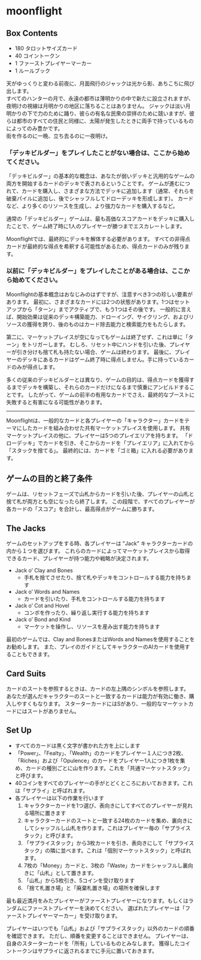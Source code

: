 # moonflight

## Box Contents

- 180 タロットサイズカード
- 40 コイントークン
- 1 ファーストプレイヤーマーカー
- 1 ルールブック

天がゆっくりと変わる前夜に、月面飛行のジャックは光から影、あちこちに飛び出します。   
すべてのハンターの月で、永遠の都市は薄明かりの中で新たに設立されますが、夜明けの視線は月明かりの地区に落ちることはありません。 
ジャックは淡い月明かりの下で力のために踊り、彼らの有名な民衆の崇拝のために競いますが、彼らは都市のすべての住民と同様に、太陽が発生したときに両手で持っているものによってのみ豊かです。  
街を作るのに一晩、立ち去るのに一夜明け。


### 「デッキビルダー」をプレイしたことがない場合は、ここから始めてください。

「デッキビルダー」の基本的な概念は、あなたが弱いデッキと汎用的なゲームの両方を開始するカードのデッキで表されるということです。
ゲームが進むにつれて、カードを購入し、さまざまな方法でデッキに追加します（通常、それらを破棄パイルに追加し、後でシャッフルしてドローデッキを形成します）。
カードなど、より多くのリソースを生成し、より強力なカードを購入するなど。

通常の「デッキビルダー」ゲームは、最も高価なスコアカードをデッキに購入したことで、ゲーム終了時に1人のプレイヤーが勝つまでエスカレートします。

Moonflightでは、最終的にデッキを解体する必要があります。
すべての非得点カードが最終的な得点を希釈する可能性があるため、得点カードのみが残ります。


### 以前に「デッキビルダー」をプレイしたことがある場合は、ここから始めてください。

Moonflightの基本概念はおなじみのはずですが、注意すべき3つの珍しい要素があります。
最初に、さまざまなカードには2つの状態があります。1つはセットアップから「ターン」までアクティブで、もう1つはその後です。
一般的に言えば、開始効果は従来のデッキ構築能力、ドローイング、サイクリング、およびリソースの獲得を誇り、後のものはカード除去能力と検索能力をもたらします。

第二に、マーケットプレイスが空になってもゲームは終了せず、これは単に「ターン」をトリガーします。
むしろ、リセット中にハンドを引いた後、プレイヤーが引き分けも捨て札も持たない場合、ゲームは終わります。
最後に、プレイヤーのデッキにあるカードはゲーム終了時に得点しません。手に持っているカードのみが得点します。

多くの従来のデッキビルダーとは異なり、ゲームの目的は、得点カードを獲得するまでデッキを構築し、それらのカードだけになるまで慎重にアンビルドすることです。
したがって、ゲームの前半の有用なカードでさえ、最終的なブーストに失敗すると有害になる可能性があります。

----

Moonflightは、一般的なカードと各プレイヤーの「キャラクター」カードをテーマにしたカードを組み合わせた共有マーケットプレイスを使用します。
共有マーケットプレイスの他に、プレイヤーは5つのプレイエリアを持ちます。
「ドローデッキ」でカードを引き、そこからカードを「プレイエリア」に入れてから「スタックを捨てる」。
最終的には、カードを「ゴミ箱」に入れる必要があります。


## ゲームの目的と終了条件

ゲームは、リセットフェーズで山札からカードを引いた後、プレイヤーの山札と捨て札が両方とも空になったら終了します。
この段階で、すべてのプレイヤーが各カードの「スコア」を合計し、最高得点がゲームに勝ちます。


## The Jacks

ゲームのセットアップをする時、各プレイヤーは "Jack" キャラクターカードの内から１つを選びます。
これらのカードによってマーケットプレイスから取得できるカード、プレイヤーが持つ能力や戦略が決定されます。

- Jack o’ Clay and Bones
   - 手札を捨てさせたり、捨て札やデッキをコントロールする能力を持ちます
- Jack o’ Words and Names
   - カードを引いたり、手札をコントロールする能力を持ちます
- Jack o’ Cot and Hovel
   - コンボを作ったり、繰り返し実行する能力を持ちます
- Jack o’ Bond and Kind
   - マーケットを操作し、リソースを産み出す能力を持ちます

最初のゲームでは、Clay and BonesまたはWords and Namesを使用することをお勧めします。
また、プレイのガイドとしてキャラクターのAIカードを使用することもできます。

## Card Suits

カードのスートを参照するときは、カードの左上隅のシンボルを参照します。
あなたが選んだキャラクターのスートと一致するカードは能力が有効に働き、購入しやすくもなります。
スターターカードにはSがあり、一般的なマーケットカードにはスートがありません。

## Set Up

- すべてのカードは黒く文字が書かれた方を上にします
- 「Power」、「Fealty」、「Wealth」のカードをプレイヤー１人につき2枚、「Riches」および「Opulence」のカードをプレイヤー1人につき1枚を集め、カードの種別ごとに山を作ります。これを「共通マーケットスタック」と呼びます。
- 40コインをすべてのプレイヤーの手がとどくところにおいておきます。これは「サプライ」と呼ばれます。
- 各プレイヤーは以下の作業を行います
   1. キャラクターカードを1つ選び、表向きにしてすべてのプレイヤーが見れる場所に置きます
   2. キャラクターカードのスートと一致する24枚のカードを集め、裏向きにしてシャッフルし山札を作ります。これはプレイヤー毎の「サプライスタック」と呼びます。
   3. 「サプライスタック」から3枚カードを引き、表向きにして「サプライスタック」の隣に並べます。これは「個別マーケットスタック」と呼ばれます。
   4. 7枚の「Money」カードと、3枚の「Waste」カードをシャッフルし裏向きに「山札」として置きます。
   5. 「山札」から5枚引き、5コインを受け取ります
   6. 「捨て札置き場」と「廃棄札置き場」の場所を確保します

最も最近満月をみたプレイヤーがファーストプレイヤーになります。もしくはランダムにファーストプレイヤーを決めてください。
選ばれたプレイヤーは「ファーストプレイヤーマーカー」を受け取ります。

プレイヤーはいつでも「山札」および「サプライスタック」以外のカードの順番を確認できます。
ただし、順番を変更することはできません。
プレイヤーは、自身のスターターカードを「所有」しているものとみなします。
獲得したコイントークンはサプライに返されるまでに手元に置いておきます。

